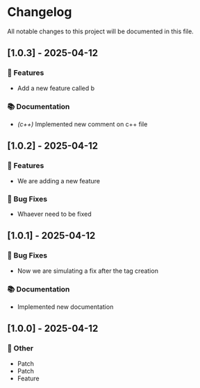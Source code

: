 # Changelog

All notable changes to this project will be documented in this file.

## [1.0.3] - 2025-04-12

### 🚀 Features

- Add a new feature called b

### 📚 Documentation

- *(c++)* Implemented new comment on c++ file

## [1.0.2] - 2025-04-12

### 🚀 Features

- We are adding a new feature

### 🐛 Bug Fixes

- Whaever need to be fixed

## [1.0.1] - 2025-04-12

### 🐛 Bug Fixes

- Now we are simulating a fix after the tag creation

### 📚 Documentation

- Implemented new documentation

## [1.0.0] - 2025-04-12

### 💼 Other

- Patch
- Patch
- Feature

<!-- generated by git-cliff -->
